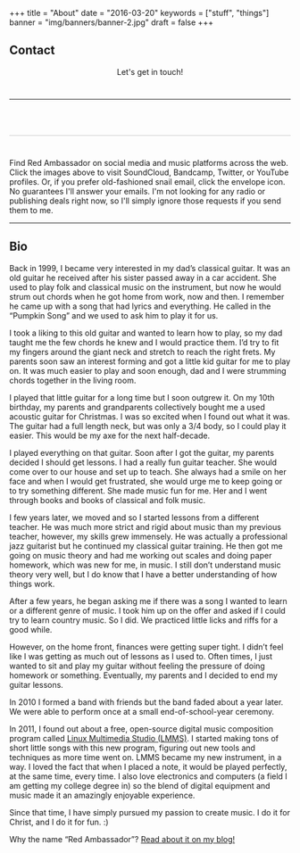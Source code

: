 +++
title = "About"
date = "2016-03-20"
keywords = ["stuff", "things"]
banner = "img/banners/banner-2.jpg"
draft = false
+++

<style>
table {
    font-size: 40px;
    border-spacing: 10px 0px;
    border-collapse: seperate;
}

tr {
    border-bottom: 1px solid #ccc;
}

table a:hover {
    font-size: 35px;
}
</style>


## Contact

<center>

Let's get in touch!

<table>
<tr>

<td>
<a target="_blank" href="https://soundcloud.com/red-ambassador"><div style="color: #FF7700;" class="fab fa-soundcloud"></div></a>
</td>
<td>&nbsp;&nbsp;&nbsp;</td>

<td>
<a target="_blank" href="https://redambassador.bandcamp.com/"><i style="color: #639AA9;" class="fab fa-bandcamp"></i></a>
</td>
<td>&nbsp;&nbsp;&nbsp;</td>

<td>
<a target="_blank" href="https://twitter.com/Red_Ambassador"><i style="color: #55ACEE;" class="fab fa-twitter"></i></a>
</td>
<td>&nbsp;&nbsp;&nbsp;</td>

<td>
<a target="_blank" href="https://www.youtube.com/c/RedAmbassadorMusic1"><i style="color: #e52d27;" class="fab fa-youtube"></i></a>
</td>
<td>&nbsp;&nbsp;&nbsp;</td>

<td>
<a target="_blank" href="mailto:RedAmbassadorMusic@live.com"><i style="color:#000000;" class="far fa-envelope"></i></a>
</td>
<td>&nbsp;&nbsp;&nbsp;</td>

</table>
</center>
<!---</div>--->

Find Red Ambassador on social media and music platforms across the web. Click
the images above to visit SoundCloud, Bandcamp, Twitter, or YouTube profiles.
Or, if you prefer old-fashioned snail email, click the envelope icon. No
guarantees I'll answer your emails. I'm not looking for any radio or
publishing deals right now, so I'll simply ignore those requests if you send
them to me.

----

## Bio

Back in 1999, I became very interested in my dad’s classical guitar. It was an old guitar he received after his sister passed away in a car accident. She used to play folk and classical music on the instrument, but now he would strum out chords when he got home from work, now and then. I remember he came up with a song that had lyrics and everything. He called in the “Pumpkin Song” and we used to ask him to play it for us.

I took a liking to this old guitar and wanted to learn how to play, so my dad taught me the few chords he knew and I would practice them. I’d try to fit my fingers around the giant neck and stretch to reach the right frets. My parents soon saw an interest forming and got a little kid guitar for me to play on. It was much easier to play and soon enough, dad and I were strumming chords together in the living room.

I played that little guitar for a long time but I soon outgrew it. On my 10th birthday, my parents and grandparents collectively bought me a used acoustic guitar for Christmas. I was so excited when I found out what it was. The guitar had a full length neck, but was only a 3/4 body, so I could play it easier. This would be my axe for the next half-decade.

I played everything on that guitar. Soon after I got the guitar, my parents decided I should get lessons. I had a really fun guitar teacher. She would come over to our house and set up to teach. She always had a smile on her face and when I would get frustrated, she would urge me to keep going or to try something different. She made music fun for me. Her and I went through books and books of classical and folk music.

I few years later, we moved and so I started lessons from a different teacher. He was much more strict and rigid about music than my previous teacher, however, my skills grew immensely. He was actually a professional jazz guitarist but he continued my classical guitar training. He then got me going on music theory and had me working out scales and doing paper homework, which was new for me, in music. I still don’t understand music theory very well, but I do know that I have a better understanding of how things work.

After a few years, he began asking me if there was a song I wanted to learn or a different genre of music. I took him up on the offer and asked if I could try to learn country music. So I did. We practiced little licks and riffs for a good while.

However, on the home front, finances were getting super tight. I didn’t feel like I was getting as much out of lessons as I used to. Often times, I just wanted to sit and play my guitar without feeling the pressure of doing homework or something. Eventually, my parents and I decided to end my guitar lessons.

In 2010 I formed a band with friends but the band faded about a year later. We were able to perform once at a small end-of-school-year ceremony.

In 2011, I found out about a free, open-source digital music composition program called [Linux Multimedia Studio (LMMS)](https://lmms.io). I started making tons of short little songs with this new program, figuring out new tools and techniques as more time went on. LMMS became my new instrument, in a way. I loved the fact that when I placed a note, it would be played perfectly, at the same time, every time. I also love electronics and computers (a field I am getting my college degree in) so the blend of digital equipment and music made it an amazingly enjoyable experience.

Since that time, I have simply pursued my passion to create music. I do it for Christ, and I do it for fun. :)

Why the name “Red Ambassador”? [Read about it on my blog!](/blog/behind-the-name/)
